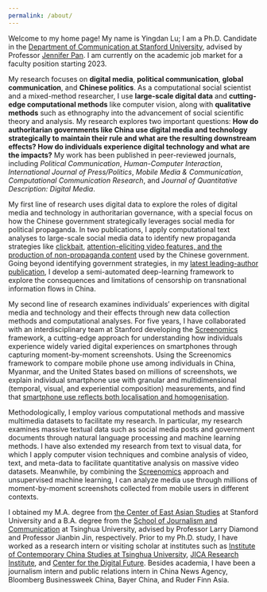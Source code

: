 ```yaml
---
permalink: /about/
---
```


Welcome to my home page! My name is Yingdan Lu; I am a Ph.D. Candidate in the [Department of Communication at Stanford University](http://comm.stanford.edu), advised by Professor [Jennifer Pan](http://jenpan.com). I am currently on the academic job market for a faculty position starting 2023.

My research focuses on **digital media**, **political communication**, **global communication**, and **Chinese politics**. As a computational social scientist and a mixed-method researcher, I use **large-scale digital data** and **cutting-edge computational methods** like computer vision, along with **qualitative methods** such as ethnography into the advancement of social scientific theory and analysis. My research explores two important questions: **How do authoritarian governments like China use digital media and technology strategically to maintain their rule and what are the resulting downstream effects? How do individuals experience digital technology and what are the impacts?** My work has been published in peer-reviewed journals, including <i>Political Communication</i>, <i>Human-Computer Interaction</i>, <i>International Journal of Press/Politics</i>, <i>Mobile Media & Communication</i>, <i>Computational Communication Research</i>, and <i>Journal of Quantitative Description: Digital Media</i>.

My first line of research uses digital data to explore the roles of digital media and technology in authoritarian governance, with a special focus on how the Chinese government strategically leverages social media for political propaganda. In two publications, I apply computational text analyses to large-scale social media data to identify new propaganda strategies like [clickbait](https://www.tandfonline.com/doi/full/10.1080/10584609.2020.1765914), [attention-eliciting video features, and the production of non-propaganda content](https://www.aup-online.com/content/journals/10.5117/CCR2022.2.002.LU) used by the Chinese government. Going beyond identifying government strategies, in my [latest leading-author publication](https://journals.sagepub.com/doi/full/10.1177/19401612221117470), I develop a semi-automated deep-learning framework to explore the consequences and limitations of censorship on transnational information flows in China.

My second line of research examines individuals’ experiences with digital media and technology and their effects through new data collection methods and computational analyses. For five years, I have collaborated with an interdisciplinary team at Stanford developing the [Screenomics](http://screenomics.stanford.edu/) framework, a cutting-edge approach for understanding how individuals experience widely varied digital experiences on smartphones through capturing moment-by-moment screenshots. Using the Screenomics framework to compare mobile phone use among individuals in China, Myanmar, and the United States based on millions of screenshots, we explain individual smartphone use with granular and multidimensional (temporal, visual, and experiential composition) measurements, and find that [smartphone use reflects both localisation and homogenisation](https://journals.sagepub.com/doi/full/10.1177/20501579221080333#_i32). 

Methodologically, I employ various computational methods and massive multimedia datasets to facilitate my research. In particular, my research examines massive textual data such as social media posts and government documents through natural language processing and machine learning methods. I have also extended my research from text to visual data, for which I apply computer vision techniques and combine analysis of video, text, and meta-data to facilitate quantitative analysis on massive video datasets. Meanwhile, by combining the [Screenomics](http://screenomics.stanford.edu/) approach and unsupervised machine learning, I can analyze media use through millions of moment-by-moment screenshots collected from mobile users in different contexts. 

I obtained my M.A. degree from [the Center of East Asian Studies](https://ceas.stanford.edu/) at Stanford University and a B.A. degree from the [School of Journalism and Communication](http://www.tsjc.tsinghua.edu.cn/) at Tsinghua University, advised by Professor Larry Diamond and Professor Jianbin Jin, respectively. Prior to my Ph.D. study, I have worked as a research intern or visiting scholar at institutes such as [Institute of Contemporary China Studies at Tsinghua University](http://www.iccs.tsinghua.edu.cn/), [JICA Research Institute](https://www.jica.go.jp/jica-ri/), and [Center for the Digital Future](https://www.digitalcenter.org/). Besides academia, I have been a journalism intern and public relations intern in China News Agency, Bloomberg Businessweek China, Bayer China, and Ruder Finn Asia.
